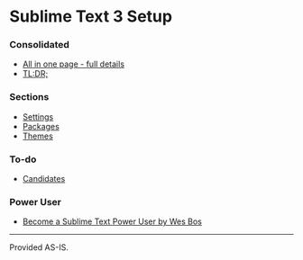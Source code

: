 Sublime Text 3 Setup
====================

### Consolidated

- [All in one page - full details](sublime3.md)
- [TL:DR;](tldr.md)

### Sections

- [Settings](settings.md)
- [Packages](packages.md)
- [Themes](themes.md)

### To-do
- [Candidates](candidates.md)

### Power User
- [Become a Sublime Text 
Power User by Wes Bos](http://wesbos.github.io/Sublime-Text-Power-User-Talk/#1)


***

Provided AS-IS.
